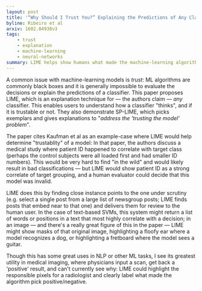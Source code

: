 ```yaml
---
layout: post
title: '“Why Should I Trust You?” Explaining the Predictions of Any Classifier'
byline: Ribeiro et al
arxiv: 1602.04938v3
tags:
    - trust
    - explanation  
    - machine-learning
    - neural-networks
summary: LIME helps show humans what made the machine-learning algorithm pick the output it chose by demonstrating what input values were most important in making that decision.
---
```


A common issue with machine-learning models is _trust_: ML algorithms are commonly black boxes and it is generally impossible to evaluate the decisions or explain the predictions of a classifier. This paper proposes LIME, which is an explanation technique for — the authors claim — _any_ classifier. This enables users to understand how a classifier "thinks", and if it is trustable or not. They also demonstrate SP-LIME, which picks exemplars and gives explanations to "_address the 'trusting the model' problem_".

The paper cites Kaufman et al as an example-case where LIME would help determine "trustablity" of a model: In that paper, the authors discuss a medical study where patient ID happened to correlate with target class (perhaps the control subjects were all loaded first and had smaller ID numbers). This would be very hard to find "in the wild" and would likely result in bad classifications — but LIME would show patient ID as a strong correlate of target grouping, and a human evaluator could decide that this model was invalid.

LIME does this by finding close instance points to the one under scrutiny (e.g. select a single post from a large list of newsgroup posts; LIME finds posts that embed near to that one) and delivers them for review to the human user. In the case of text-based SVMs, this system might return a list of words or positions in a text that most highly correlate with a decision; in an image — and there's a really great figure of this in the paper — LIME might show masks of that original image, highlighting a floofy ear where a model recognizes a dog, or highlighting a fretboard where the model sees a guitar.

Though this has some great uses in NLP or other ML tasks, I see its greatest utility in medical imaging, where physicians input a scan, get back a 'positive' result, and can't currently see why: LIME could highlight the responsible pixels for a radiologist and clearly label what made the algorithm pick positive/negative.
